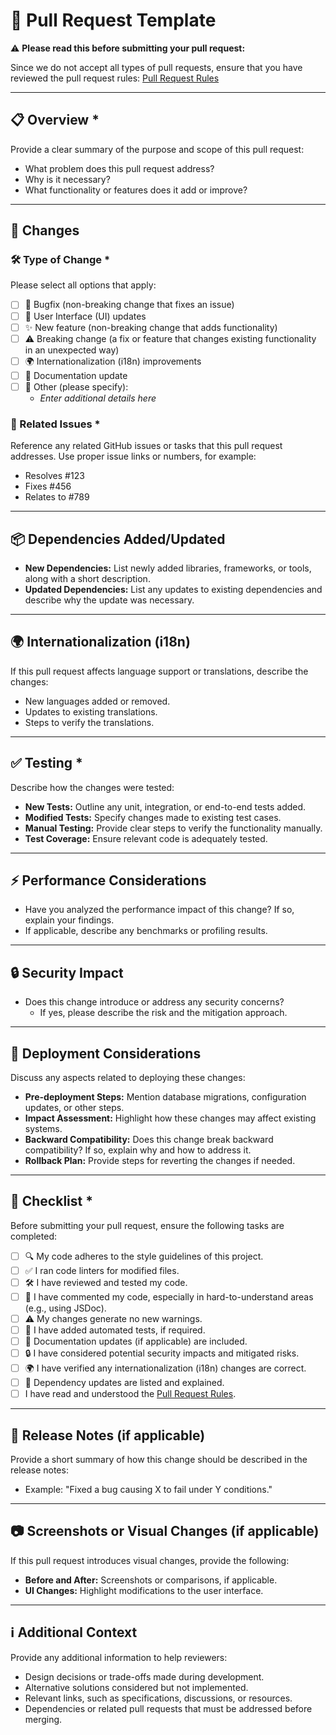 # 📝 Pull Request Template

⚠️ **Please read this before submitting your pull request:**

Since we do not accept all types of pull requests, ensure that you have reviewed
the pull request rules: [Pull Request Rules]

---

## 📋 Overview \*

Provide a clear summary of the purpose and scope of this pull request:

- What problem does this pull request address?
- Why is it necessary?
- What functionality or features does it add or improve?

---

## 🔄 Changes

### 🛠️ Type of Change \*

Please select all options that apply:

- [ ] 🐛 Bugfix (non-breaking change that fixes an issue)
- [ ] 🎨 User Interface (UI) updates
- [ ] ✨ New feature (non-breaking change that adds functionality)
- [ ] ⚠️ Breaking change (a fix or feature that changes existing functionality
      in an unexpected way)
- [ ] 🌍 Internationalization (i18n) improvements
- [ ] 📄 Documentation update
- [ ] 🔧 Other (please specify):
  - _Enter additional details here_

### 🔗 Related Issues \*

Reference any related GitHub issues or tasks that this pull request addresses.
Use proper issue links or numbers, for example:

- Resolves #123
- Fixes #456
- Relates to #789

---

## 📦 Dependencies Added/Updated

- **New Dependencies:** List newly added libraries, frameworks, or tools, along
  with a short description.
- **Updated Dependencies:** List any updates to existing dependencies and
  describe why the update was necessary.

---

## 🌍 Internationalization (i18n)

If this pull request affects language support or translations, describe the
changes:

- New languages added or removed.
- Updates to existing translations.
- Steps to verify the translations.

---

## ✅ Testing \*

Describe how the changes were tested:

- **New Tests:** Outline any unit, integration, or end-to-end tests added.
- **Modified Tests:** Specify changes made to existing test cases.
- **Manual Testing:** Provide clear steps to verify the functionality manually.
- **Test Coverage:** Ensure relevant code is adequately tested.

---

## ⚡ Performance Considerations

- Have you analyzed the performance impact of this change? If so, explain your
  findings.
- If applicable, describe any benchmarks or profiling results.

---

## 🔒 Security Impact

- Does this change introduce or address any security concerns?
  - If yes, please describe the risk and the mitigation approach.

---

## 🚀 Deployment Considerations

Discuss any aspects related to deploying these changes:

- **Pre-deployment Steps:** Mention database migrations, configuration updates,
  or other steps.
- **Impact Assessment:** Highlight how these changes may affect existing
  systems.
- **Backward Compatibility:** Does this change break backward compatibility? If
  so, explain why and how to address it.
- **Rollback Plan:** Provide steps for reverting the changes if needed.

---

## 📄 Checklist \*

Before submitting your pull request, ensure the following tasks are completed:

- [ ] 🔍 My code adheres to the style guidelines of this project.
- [ ] ✅ I ran code linters for modified files.
- [ ] 🛠️ I have reviewed and tested my code.
- [ ] 📝 I have commented my code, especially in hard-to-understand areas (e.g.,
      using JSDoc).
- [ ] ⚠️ My changes generate no new warnings.
- [ ] 🧪 I have added automated tests, if required.
- [ ] 📄 Documentation updates (if applicable) are included.
- [ ] 🔒 I have considered potential security impacts and mitigated risks.
- [ ] 🌍 I have verified any internationalization (i18n) changes are correct.
- [ ] 🧰 Dependency updates are listed and explained.
- [ ] I have read and understood the [Pull Request Rules].

---

## 📰 Release Notes (if applicable)

Provide a short summary of how this change should be described in the release
notes:

- Example: "Fixed a bug causing X to fail under Y conditions."

---

## 📷 Screenshots or Visual Changes (if applicable)

If this pull request introduces visual changes, provide the following:

- **Before and After:** Screenshots or comparisons, if applicable.
- **UI Changes:** Highlight modifications to the user interface.

---

## ℹ️ Additional Context

Provide any additional information to help reviewers:

- Design decisions or trade-offs made during development.
- Alternative solutions considered but not implemented.
- Relevant links, such as specifications, discussions, or resources.
- Dependencies or related pull requests that must be addressed before merging.

[Pull Request Rules]:
  https://github.com/homelab-alpha/shell-script/blob/main/CONTRIBUTING.md#pull-requests
